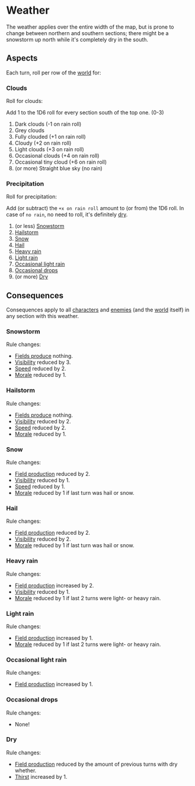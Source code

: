 # Weather

The weather applies over the entire width of the map, but is prone to change 
between northern and southern sections; there might be a snowstorm up north 
while it's completely dry in the south.

## Aspects

Each turn, roll per row of the [world](Cards/World.md) for: 

### Clouds

Roll for clouds:

Add 1 to the 1D6 roll for every section south of the top one. (0-3)

1. Dark clouds (-1 on rain roll)
1. Grey clouds
1. Fully clouded (+1 on rain roll)
1. Cloudy (+2 on rain roll)
1. Light clouds (+3 on rain roll)
1. Occasional clouds (+4 on rain roll)
1. Occasional tiny cloud (+6 on rain roll)
1. (or more) Straight blue sky (no rain)

### Precipitation

Roll for precipitation:

Add (or subtract) the `+x on rain roll` amount to (or from) the 1D6 roll. 
In case of `no rain`, no need to roll, it's definitely [dry](#dry).

1. (or less) [Snowstorm](#snowstorm)
1. [Hailstorm](#hailstorm)
1. [Snow](#snow)
1. [Hail](#hail)
1. [Heavy rain](#heavy-rain)
1. [Light rain](#light-rain)
1. [Occasional light rain](#occasional-light-rain)
1. [Occasional drops](#occasional-drops)
1. (or more) [Dry](#dry)

## Consequences

Consequences apply to all [characters](Cards/Characters.md) and [enemies](Cards/Enemies.md) 
(and the [world](Cards/World.md) itself) in any section with this weather.

### Snowstorm

Rule changes:
- [Fields produce](Gameplay.md#resource-rate) nothing.
- [Visibility](Gameplay.md#visibility) reduced by 3.
- [Speed](Gameplay.md#speed) reduced by 2.
- [Morale](Gameplay.md#morale) reduced by 1.

### Hailstorm

Rule changes:
- [Fields produce](Gameplay.md#resource-rate) nothing.
- [Visibility](Gameplay.md#visibility) reduced by 2.
- [Speed](Gameplay.md#speed) reduced by 2.
- [Morale](Gameplay.md#morale) reduced by 1.

### Snow

Rule changes:
- [Field production](Gameplay.md#resource-rate) reduced by 2.
- [Visibility](Gameplay.md#visibility) reduced by 1.
- [Speed](Gameplay.md#speed) reduced by 1.
- [Morale](Gameplay.md#morale) reduced by 1 if last turn was hail or snow.

### Hail

Rule changes:
- [Field production](Gameplay.md#resource-rate) reduced by 2.
- [Visibility](Gameplay.md#visibility) reduced by 2.
- [Morale](Gameplay.md#morale) reduced by 1 if last turn was hail or snow.

### Heavy rain

Rule changes:
- [Field production](Gameplay.md#resource-rate) increased by 2.
- [Visibility](Gameplay.md#visibility) reduced by 1.
- [Morale](Gameplay.md#morale) reduced by 1 if last 2 turns were light- or heavy 
  rain.

### Light rain

Rule changes:
- [Field production](Gameplay.md#resource-rate) increased by 1.
- [Morale](Gameplay.md#morale) reduced by 1 if last 2 turns were light- or heavy 
  rain.

### Occasional light rain

Rule changes:
- [Field production](Gameplay.md#resource-rate) increased by 1.

### Occasional drops

Rule changes:
- None!

### Dry

Rule changes:
- [Field production](Gameplay.md#resource-rate) reduced by the amount of 
  previous turns with dry whether.
- [Thirst](Gameplay.md#thirst) increased by 1.
